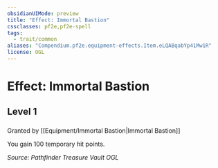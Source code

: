 ```yaml
---
obsidianUIMode: preview
title: "Effect: Immortal Bastion"
cssclasses: pf2e,pf2e-spell
tags:
  - trait/common
aliases: "Compendium.pf2e.equipment-effects.Item.eLQABqabYp41Mw1R"
license: OGL
---
```

# Effect: Immortal Bastion
## Level 1
### 






Granted by [[Equipment/Immortal Bastion|Immortal Bastion]]

You gain 100 temporary hit points.

*Source: Pathfinder Treasure Vault*
*OGL*